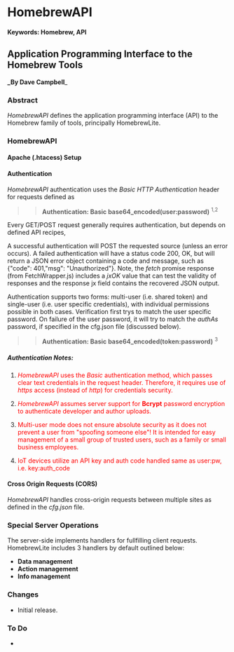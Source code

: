 # HomebrewAPI

#### Keywords:	Homebrew, API

## Application Programming Interface to the Homebrew Tools

**_By Dave Campbell**_

### Abstract

_HomebrewAPI_ defines the application programming interface (API) to the Homebrew family of tools, principally HomebrewLite. 

### HomebrewAPI

#### Apache (.htacess) Setup

#### Authentication

_HomebrewAPI_ authentication uses the _Basic HTTP Authentication_ header for requests defined as 

>>**Authentication: Basic base64_encoded(user:password)** <sup>1,2</sup>

Every GET/POST request generally requires authentication, but depends on defined API recipes, 

A successful authentication will POST the requested source (unless an error occurs). A failed authentication will have a status code 200, OK, but will return a JSON error object containing a code and message, such as {"code": 401,"msg": "Unauthorized"}. Note, the _fetch_ promise response (from FetchWrapper.js) includes a _jxOK_ value that can test the validity of responses and the response jx field contains the recovered JSON output.

Authentication supports two forms: multi-user (i.e. shared token) and single-user (i.e. user specific credentials), with individual permissions possible in both cases. Verification first trys to match the user specific password. On failure of the user password, it will try to match the _authAs_ password, if specified in the cfg.json file (discussed below).

>>**Authentication: Basic base64_encoded(token:password)** <sup>3</sup>
 
##### Authentication Notes: 
 
  1. <span style="color:red">_HomebrewAPI_ uses the _Basic_ authentication method, which passes clear text credentials in the request header. Therefore, it requires use of _https_ access (instead of _http_) for credentials security.</span>
  
  2. <span style="color:red">_HomebrewAPI_ assumes server support for **Bcrypt** password encryption to authenticate developer and author uploads.</span>

  3. <span style="color:red">Multi-user mode does not ensure absolute security as it does not prevent a user from "spoofing someone else"! It is intended for easy management of a small group of trusted users, such as a family or small business employees.</span>

  4. <span style="color:red">IoT devices utilize an API key and auth code handled same as user:pw, i.e. key:auth_code</span>

#### Cross Origin Requests (CORS)

_HomebrewAPI_ handles cross-origin requests between multiple sites as defined in the _cfg.json_ file.

### Special Server Operations

The server-side implements handlers for fullfilling client requests. HomebrewLite includes 3 handlers by default outlined below:

- **Data management**
- **Action management**
- **Info management**

### Changes

- Initial release.

### To Do

- 